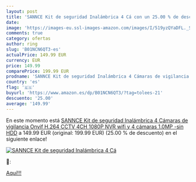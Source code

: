```yaml
---
layout: post
title: 'SANNCE Kit de seguridad Inalámbrica 4 Cá con un 25.00 % de descuento'
date: 
image: 'https://images-eu.ssl-images-amazon.com/images/I/519yzQYaDFL._SL200_.jpg'
comments: true
category: ofertas
author: ring
slug: 'B01NCN6QT3-es'
actualPrice: 149.99 EUR
currency: EUR
price: 149.99
comparePrice: 199.99 EUR
prodname: 'SANNCE Kit de seguridad Inalámbrica 4 Cámaras de vigilancia  Onvif H.264 CCTV 4CH 1080P NVR wifi y 4 cámaras 1.0MP -sin HDD'
country: 'es'
flag: '🇪🇸'
buyurl: 'https://www.amazon.es/dp/B01NCN6QT3/?tag=tolees-21'
descuento: '25.00'
average: '149.99'
---
```


En este momento está [SANNCE Kit de seguridad Inalámbrica 4 Cámaras de vigilancia  Onvif H.264 CCTV 4CH 1080P NVR wifi y 4 cámaras 1.0MP -sin HDD](https://www.amazon.es/dp/B01NCN6QT3/?tag=tolees-21) a 149.99 EUR (original: 199.99 EUR) (25.00 %  de descuento) en el siguiente enlace!

[![SANNCE Kit de seguridad Inalámbrica 4 Cá](https://images-eu.ssl-images-amazon.com/images/I/519yzQYaDFL._SL200_.jpg)](https://www.amazon.es/dp/B01NCN6QT3/?tag=tolees-21)

🔎:


[Aquí!!!](https://www.amazon.es/dp/B01NCN6QT3/?tag=tolees-21)

